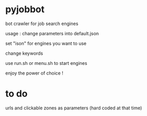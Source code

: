 # pyjobbot

bot crawler for job search engines

usage : change parameters into default.json

set "ison" for engines you want to use

change keywords

use run.sh or menu.sh to start engines

enjoy the power of choice !

# to do 

urls and clickable zones as parameters (hard coded at that time)
